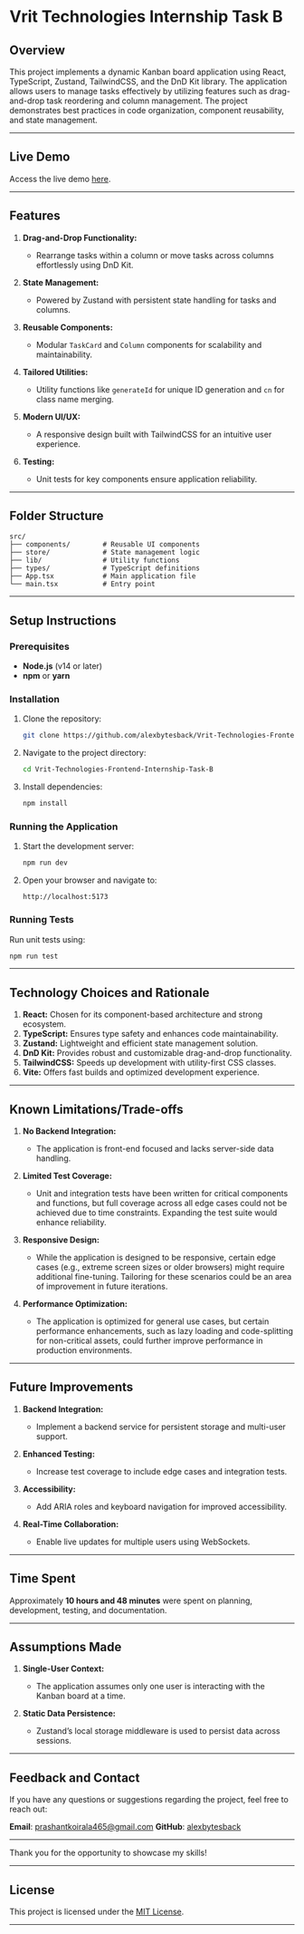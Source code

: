 # Vrit Technologies Internship Task B

## Overview
This project implements a dynamic Kanban board application using React, TypeScript, Zustand, TailwindCSS, and the DnD Kit library. The application allows users to manage tasks effectively by utilizing features such as drag-and-drop task reordering and column management. The project demonstrates best practices in code organization, component reusability, and state management.

---

## Live Demo
Access the live demo [here](https://vrit-technologies-frontend-internship-task-b.vercel.app/).

---

## Features

1. **Drag-and-Drop Functionality:**
   - Rearrange tasks within a column or move tasks across columns effortlessly using DnD Kit.

2. **State Management:**
   - Powered by Zustand with persistent state handling for tasks and columns.

3. **Reusable Components:**
   - Modular `TaskCard` and `Column` components for scalability and maintainability.

4. **Tailored Utilities:**
   - Utility functions like `generateId` for unique ID generation and `cn` for class name merging.

5. **Modern UI/UX:**
   - A responsive design built with TailwindCSS for an intuitive user experience.

6. **Testing:**
   - Unit tests for key components ensure application reliability.

---

## Folder Structure
```
src/
├── components/        # Reusable UI components
├── store/             # State management logic
├── lib/               # Utility functions
├── types/             # TypeScript definitions
├── App.tsx            # Main application file
└── main.tsx           # Entry point
```
---


## Setup Instructions

### Prerequisites
- **Node.js** (v14 or later)
- **npm** or **yarn**

### Installation
1. Clone the repository:
   ```bash
   git clone https://github.com/alexbytesback/Vrit-Technologies-Frontend-Internship-Task-B
   ```
2. Navigate to the project directory:
   ```bash
   cd Vrit-Technologies-Frontend-Internship-Task-B
   ```
3. Install dependencies:
   ```bash
   npm install
   ```

### Running the Application
1. Start the development server:
   ```bash
   npm run dev
   ```
2. Open your browser and navigate to:
   ```
   http://localhost:5173
   ```

### Running Tests
Run unit tests using:
```bash
npm run test
```

---

## Technology Choices and Rationale

1. **React:** Chosen for its component-based architecture and strong ecosystem.
2. **TypeScript:** Ensures type safety and enhances code maintainability.
3. **Zustand:** Lightweight and efficient state management solution.
4. **DnD Kit:** Provides robust and customizable drag-and-drop functionality.
5. **TailwindCSS:** Speeds up development with utility-first CSS classes.
6. **Vite:** Offers fast builds and optimized development experience.

---

## Known Limitations/Trade-offs

1. **No Backend Integration:**
   - The application is front-end focused and lacks server-side data handling.

2. **Limited Test Coverage:**
   - Unit and integration tests have been written for critical components and functions, but full coverage across all edge cases could not be achieved due to time constraints. Expanding the test suite would enhance reliability.

3. **Responsive Design:**
   - While the application is designed to be responsive, certain edge cases (e.g., extreme screen sizes or older browsers) might require additional fine-tuning. Tailoring for these scenarios could be an area of improvement in future iterations.

4. **Performance Optimization:**
   - The application is optimized for general use cases, but certain performance enhancements, such as lazy loading and code-splitting for non-critical assets, could further improve performance in production environments.

---

## Future Improvements

1. **Backend Integration:**
   - Implement a backend service for persistent storage and multi-user support.

2. **Enhanced Testing:**
   - Increase test coverage to include edge cases and integration tests.

3. **Accessibility:**
   - Add ARIA roles and keyboard navigation for improved accessibility.

4. **Real-Time Collaboration:**
   - Enable live updates for multiple users using WebSockets.

---

## Time Spent
Approximately **10 hours and 48 minutes** were spent on planning, development, testing, and documentation.

---

## Assumptions Made
1. **Single-User Context:**
   - The application assumes only one user is interacting with the Kanban board at a time.

2. **Static Data Persistence:**
   - Zustand’s local storage middleware is used to persist data across sessions.

---

## Feedback and Contact
If you have any questions or suggestions regarding the project, feel free to reach out:

**Email**: prashantkoirala465@gmail.com
**GitHub**: [alexbytesback](https://github.com/alexbytesback)

---

Thank you for the opportunity to showcase my skills!

---

## License
This project is licensed under the [MIT License](https://github.com/alexbytesback/Vrit-Technologies-Frontend-Internship-Task-B/blob/main/LICENSE). 


---
